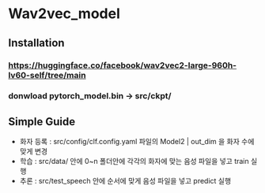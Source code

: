 # Wav2vec_model

## Installation
### https://huggingface.co/facebook/wav2vec2-large-960h-lv60-self/tree/main
### donwload pytorch_model.bin -> src/ckpt/

## Simple Guide
- 화자 등록 : src/config/clf.config.yaml 파일의 Model2 | out_dim 을 화자 수에 맞게 변경
- 학습 : src/data/ 안에 0~n 폴더안에 각각의 화자에 맞는 음성 파일을 넣고 train 실행
- 추론 : src/test_speech 안에 순서에 맞게 음성 파일을 넣고 predict 실행
  
